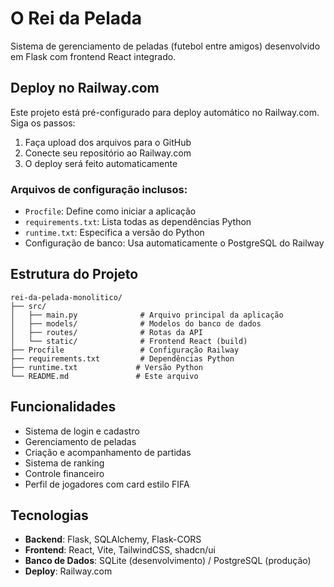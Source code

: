 # O Rei da Pelada

Sistema de gerenciamento de peladas (futebol entre amigos) desenvolvido em Flask com frontend React integrado.

## Deploy no Railway.com

Este projeto está pré-configurado para deploy automático no Railway.com. Siga os passos:

1. Faça upload dos arquivos para o GitHub
2. Conecte seu repositório ao Railway.com
3. O deploy será feito automaticamente

### Arquivos de configuração inclusos:

- `Procfile`: Define como iniciar a aplicação
- `requirements.txt`: Lista todas as dependências Python
- `runtime.txt`: Especifica a versão do Python
- Configuração de banco: Usa automaticamente o PostgreSQL do Railway

## Estrutura do Projeto

```
rei-da-pelada-monolitico/
├── src/
│   ├── main.py              # Arquivo principal da aplicação
│   ├── models/              # Modelos do banco de dados
│   ├── routes/              # Rotas da API
│   └── static/              # Frontend React (build)
├── Procfile                 # Configuração Railway
├── requirements.txt         # Dependências Python
├── runtime.txt             # Versão Python
└── README.md               # Este arquivo
```

## Funcionalidades

- Sistema de login e cadastro
- Gerenciamento de peladas
- Criação e acompanhamento de partidas
- Sistema de ranking
- Controle financeiro
- Perfil de jogadores com card estilo FIFA

## Tecnologias

- **Backend**: Flask, SQLAlchemy, Flask-CORS
- **Frontend**: React, Vite, TailwindCSS, shadcn/ui
- **Banco de Dados**: SQLite (desenvolvimento) / PostgreSQL (produção)
- **Deploy**: Railway.com


